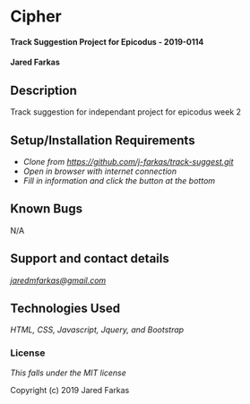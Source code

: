 # Cipher

#### Track Suggestion Project for Epicodus - 2019-0114

#### Jared Farkas

## Description

Track suggestion for independant project for epicodus week 2

## Setup/Installation Requirements

* _*Clone from https://github.com/j-farkas/track-suggest.git*_
* _*Open in browser with internet connection*_
* _*Fill in information and click the button at the bottom*_

## Known Bugs

N/A

## Support and contact details

_*jaredmfarkas@gmail.com*_

## Technologies Used

_*HTML, CSS, Javascript, Jquery, and Bootstrap*_

### License

_*This falls under the MIT license*_

Copyright (c) 2019 Jared Farkas
